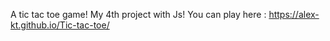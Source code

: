 A tic tac toe game! My 4th project with Js!
You can play here : https://alex-kt.github.io/Tic-tac-toe/

